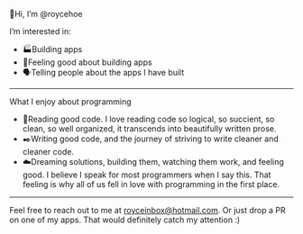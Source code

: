 👋Hi, I’m @roycehoe

I’m interested in:
 - 🏭Building apps 
 - 💖Feeling good about building apps
 - 🗣️Telling people about the apps I have built

---

What I enjoy about programming

 - 📖Reading good code. I love reading code so logical, so succient, so clean, so well organized, it transcends into beautifully written prose. 
 - ✒️Writing good code, and the journey of striving to write cleaner and cleaner code.
 - ☁️Dreaming solutions, building them, watching them work, and feeling good. I believe I speak for most programmers when I say this. That feeling is why all of us fell in love with programming in the first place.

---

Feel free to reach out to me at royceinbox@hotmail.com. Or just drop a PR on one of my apps. That would definitely catch my attention :)

<!---
roycehoe/roycehoe is a ✨ special ✨ repository because its `README.md` (this file) appears on your GitHub profile.
You can click the Preview link to take a look at your changes.
--->
